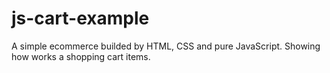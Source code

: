 # js-cart-example
A simple ecommerce builded by HTML, CSS and pure JavaScript. Showing how works a shopping cart items.
